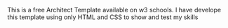 This is a free Architect Template available on w3 schools.
I have develope this template using only HTML and CSS to show and test my skills
